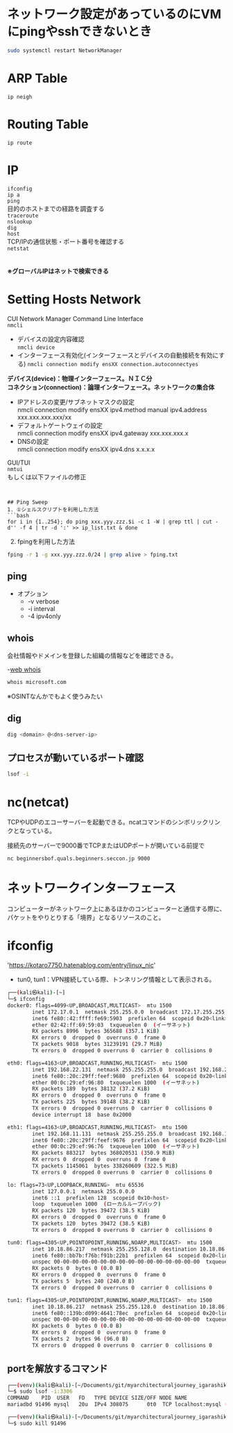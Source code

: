 # ネットワーク設定があっているのにVMにpingやsshできないとき
```bash
sudo systemctl restart NetworkManager
```

# ARP Table 
```ip neigh```

# Routing Table
```ip route```

# IP 
```ifconfig```  
```ip a```  
```ping```  
目的のホストまでの経路を調査する  
```traceroute```   
```nslookup```  
```dig```  
```host```  
TCP/IPの通信状態・ポート番号を確認する  
```netstat```  
　　
　　
　　

**※グローバルIPはネットで検索できる**

# Setting Hosts Network
CUI Network Manager Command Line Interface  
```nmcli```  
- デバイスの設定内容確認  
```nmcli device```  
- インターフェース有効化(インターフェースとデバイスの自動接続を有効にする)
```nmcli connection modify ensXX connection.autoconnectyes```  

**デバイス(device)：物理インターフェース。ＮＩＣ分**  
**コネクション(connection)：論理インターフェース。ネットワークの集合体**  

- IPアドレスの変更/サブネットマスクの設定  
nmcli connection modify ensXX ipv4.method manual ipv4.address xxx.xxx.xxx.xxx/xx  
- デフォルトゲートウェイの設定  
nmcli connection modify ensXX ipv4.gateway xxx.xxx.xxx.x  
- DNSの設定  
nmcli connection modify ensXX ipv4.dns x.x.x.x  



GUI/TUI  
```nmtui```  
もしくは以下ファイルの修正
```/etc/sysconfig/network-scripts/ifcfg-ensXX  


## Ping Sweep
1. ①シェルスクリプトを利用した方法
```bash
for i in {1..254}; do ping xxx.yyy.zzz.$i -c 1 -W | grep ttl | cut -d'' -f 4 | tr -d ':' >> ip_list.txt & done
```

2. fpingを利用した方法
```bash
fping -r 1 -g xxx.yyy.zzz.0/24 | grep alive > fping.txt
```

## ping

- オプション
  - -v verbose
  - -i interval
  - -4 ipv4only

## whois

会社情報やドメインを登録した組織の情報などを確認できる。

-[web whois](https://www.whois.com/whois/)

```bash
whois microsoft.com
```

※OSINTなんかでもよく使うみたい

## dig

```bash
dig <domain> @<dns-server-ip>
```

## プロセスが動いているポート確認

```bash
lsof -i
```

# nc(netcat)

TCPやUDPのエコーサーバーを起動できる。ncatコマンドのシンボリックリンクとなっている。

接続先のサーバーで9000番でTCPまたはUDPポートが開いている前提で
```
nc beginnersbof.quals.beginners.seccon.jp 9000
```

# ネットワークインターフェース

コンピューターがネットワーク上にあるほかのコンピューターと通信する際に、パケットをやりとりする「境界」となるリソースのこと。

# ifconfig

'https://kotaro7750.hatenablog.com/entry/linux_nic'

* tun0, tun1：VPN接続している際、トンネリング情報として表示される。


```bash
┌──(kali㉿kali)-[~]
└─$ ifconfig                                                                                            
docker0: flags=4099<UP,BROADCAST,MULTICAST>  mtu 1500
        inet 172.17.0.1  netmask 255.255.0.0  broadcast 172.17.255.255
        inet6 fe80::42:ffff:fe69:5903  prefixlen 64  scopeid 0x20<link>
        ether 02:42:ff:69:59:03  txqueuelen 0  (イーサネット)
        RX packets 8996  bytes 365688 (357.1 KiB)
        RX errors 0  dropped 0  overruns 0  frame 0
        TX packets 9018  bytes 31239191 (29.7 MiB)
        TX errors 0  dropped 0 overruns 0  carrier 0  collisions 0

eth0: flags=4163<UP,BROADCAST,RUNNING,MULTICAST>  mtu 1500
        inet 192.168.22.131  netmask 255.255.255.0  broadcast 192.168.22.255
        inet6 fe80::20c:29ff:feef:9680  prefixlen 64  scopeid 0x20<link>
        ether 00:0c:29:ef:96:80  txqueuelen 1000  (イーサネット)
        RX packets 189  bytes 38132 (37.2 KiB)
        RX errors 0  dropped 0  overruns 0  frame 0
        TX packets 225  bytes 39148 (38.2 KiB)
        TX errors 0  dropped 0 overruns 0  carrier 0  collisions 0
        device interrupt 18  base 0x2000  

eth1: flags=4163<UP,BROADCAST,RUNNING,MULTICAST>  mtu 1500
        inet 192.168.11.131  netmask 255.255.255.0  broadcast 192.168.11.255
        inet6 fe80::20c:29ff:feef:9676  prefixlen 64  scopeid 0x20<link>
        ether 00:0c:29:ef:96:76  txqueuelen 1000  (イーサネット)
        RX packets 883217  bytes 368020531 (350.9 MiB)
        RX errors 0  dropped 0  overruns 0  frame 0
        TX packets 1145061  bytes 338260609 (322.5 MiB)
        TX errors 0  dropped 0 overruns 0  carrier 0  collisions 0

lo: flags=73<UP,LOOPBACK,RUNNING>  mtu 65536
        inet 127.0.0.1  netmask 255.0.0.0
        inet6 ::1  prefixlen 128  scopeid 0x10<host>
        loop  txqueuelen 1000  (ローカルループバック)
        RX packets 120  bytes 39472 (38.5 KiB)
        RX errors 0  dropped 0  overruns 0  frame 0
        TX packets 120  bytes 39472 (38.5 KiB)
        TX errors 0  dropped 0 overruns 0  carrier 0  collisions 0

tun0: flags=4305<UP,POINTOPOINT,RUNNING,NOARP,MULTICAST>  mtu 1500
        inet 10.18.86.217  netmask 255.255.128.0  destination 10.18.86.217
        inet6 fe80::bb7b:f76b:f91b:22b1  prefixlen 64  scopeid 0x20<link>
        unspec 00-00-00-00-00-00-00-00-00-00-00-00-00-00-00-00  txqueuelen 500  (不明なネット)
        RX packets 0  bytes 0 (0.0 B)
        RX errors 0  dropped 0  overruns 0  frame 0
        TX packets 5  bytes 240 (240.0 B)
        TX errors 0  dropped 0 overruns 0  carrier 0  collisions 0

tun1: flags=4305<UP,POINTOPOINT,RUNNING,NOARP,MULTICAST>  mtu 1500
        inet 10.18.86.217  netmask 255.255.128.0  destination 10.18.86.217
        inet6 fe80::139b:d099:4641:78ec  prefixlen 64  scopeid 0x20<link>
        unspec 00-00-00-00-00-00-00-00-00-00-00-00-00-00-00-00  txqueuelen 500  (不明なネット)
        RX packets 0  bytes 0 (0.0 B)
        RX errors 0  dropped 0  overruns 0  frame 0
        TX packets 2  bytes 96 (96.0 B)
        TX errors 0  dropped 0 overruns 0  carrier 0  collisions 0
```

## portを解放するコマンド

```bash
┌──(venv)(kali㉿kali)-[~/Documents/git/myarchitecturaljourney_igarashikeisuke/Docker]
└─$ sudo lsof -i:3306
COMMAND    PID  USER   FD   TYPE DEVICE SIZE/OFF NODE NAME
mariadbd 91496 mysql   20u  IPv4 308075      0t0  TCP localhost:mysql (LISTEN)

┌──(venv)(kali㉿kali)-[~/Documents/git/myarchitecturaljourney_igarashikeisuke/Docker]
└─$ sudo kill 91496
```